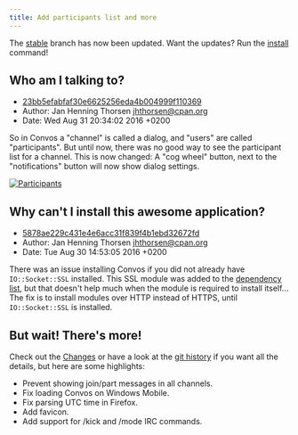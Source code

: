 ```yaml
---
title: Add participants list and more
---
```


The [stable](https://github.com/Nordaaker/convos/tree/stable) branch has now
been updated. Want the updates? Run the [install](/doc/start) command!

## Who am I talking to?

<!--more-->

* [23bb5efabfaf30e6625256eda4b004999f110369](https://github.com/Nordaaker/convos/commit/23bb5efabfaf30e6625256eda4b004999f110369)
* Author: Jan Henning Thorsen <jhthorsen@cpan.org>
* Date: Wed Aug 31 20:34:02 2016 +0200

So in Convos a "channel" is called a dialog, and "users" are called
"participants". But until now, there was no good way to see the participant
list for a channel. This is now changed: A "cog wheel" button, next to the
"notifications" button will now show dialog settings.

[![Participants](/screenshots/2016-09-01-participants.png)](/screenshots/2016-09-01-participants.png)

## Why can't I install this awesome application?

* [5878ae229c431e4e6acc31f839f4b1ebd32672fd](https://github.com/Nordaaker/convos/commit/5878ae229c431e4e6acc31f839f4b1ebd32672fd)
* Author: Jan Henning Thorsen <jhthorsen@cpan.org>
* Date: Tue Aug 30 14:53:05 2016 +0200

There was an issue installing Convos if you did not already have
`IO::Socket::SSL` installed. This SSL module was added to the
[dependency list](https://github.com/Nordaaker/convos/blob/master/cpanfile),
but that doesn't help much when the module is required to install itself...
The fix is to install modules over HTTP instead of HTTPS, until
`IO::Socket::SSL` is installed.

## But wait! There's more!

Check out the
[Changes](https://github.com/Nordaaker/convos/blob/master/Changes) or have
a look at the [git history](https://github.com/Nordaaker/convos/commits/stable)
if you want all the details, but here are some highlights:

* Prevent showing join/part messages in all channels.
* Fix loading Convos on Windows Mobile.
* Fix parsing UTC time in Firefox.
* Add favicon.
* Add support for /kick and /mode IRC commands.
